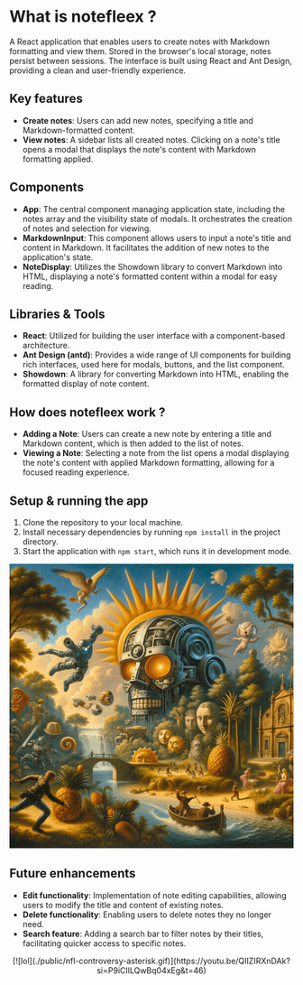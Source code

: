 # What is **notefleex** ?

A React application that enables users to create notes with Markdown formatting and view them. Stored in the browser's local storage, notes persist between sessions. The interface is built using React and Ant Design, providing a clean and user-friendly experience.

## Key features

- **Create notes**: Users can add new notes, specifying a title and Markdown-formatted content.
- **View notes**: A sidebar lists all created notes. Clicking on a note's title opens a modal that displays the note's content with Markdown formatting applied.

## Components

- **App**: The central component managing application state, including the notes array and the visibility state of modals. It orchestrates the creation of notes and selection for viewing.
- **MarkdownInput**: This component allows users to input a note's title and content in Markdown. It facilitates the addition of new notes to the application's state.
- **NoteDisplay**: Utilizes the Showdown library to convert Markdown into HTML, displaying a note's formatted content within a modal for easy reading.

## Libraries & Tools

- **React**: Utilized for building the user interface with a component-based architecture.
- **Ant Design (antd)**: Provides a wide range of UI components for building rich interfaces, used here for modals, buttons, and the list component.
- **Showdown**: A library for converting Markdown into HTML, enabling the formatted display of note content.

## How does **notefleex** work ?

- **Adding a Note**: Users can create a new note by entering a title and Markdown content, which is then added to the list of notes.
- **Viewing a Note**: Selecting a note from the list opens a modal displaying the note's content with applied Markdown formatting, allowing for a focused reading experience.

## Setup & running the app

1. Clone the repository to your local machine.
2. Install necessary dependencies by running `npm install` in the project directory.
3. Start the application with `npm start`, which runs it in development mode.

[![Link to production](./public/bored_code_jv.gif)](notefleex.netlify.app)

## Future enhancements

- **Edit functionality**: Implementation of note editing capabilities, allowing users to modify the title and content of existing notes.
- **Delete functionality**: Enabling users to delete notes they no longer need.
- **Search feature**: Adding a search bar to filter notes by their titles, facilitating quicker access to specific notes.

<p align="center">
  [![lol](./public/nfl-controversy-asterisk.gif)](https://youtu.be/QIIZIRXnDAk?si=P9iCIlLQwBq04xEg&t=46)
</p>
